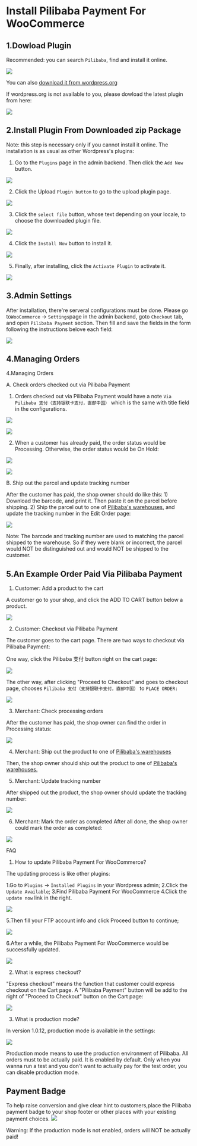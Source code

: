 # Install Pilibaba Payment For WooCommerce

## 1.Dowload Plugin

Recommended: you can search `Pilibaba`, find and install it online.

![](http://api.pilibaba.com/doc/media/14496505868327/14498064847980.jpg)

You can also [download it from wordpress.org](https://wordpress.org/plugins/pilibaba-payment-for-woocommerce/)

If wordpress.org is not available to you, please dowload the latest plugin from here:

[![](http://api.pilibaba.com/doc/media/logos/woocommerce.png)](http://api.pilibaba.com/product/downloads/pilibaba-payment-for-woocommerce-latest.zip)

## 2.Install Plugin From Downloaded zip Package

Note: this step is necessary only if you cannot install it online. The installation is as usual as other Wordpress's plugins:

1) Go to the `Plugins` page in the admin backend. Then click the `Add New` button.

![](http://api.pilibaba.com/doc/media/14496505868327/14497124725478.jpg)

2) Click the Upload `Plugin button` to go to the upload plugin page.

![](http://api.pilibaba.com/doc/media/14496505868327/14497126880943.jpg)

3) Click the `select file` button, whose text depending on your locale, to choose the downloaded plugin file.

![](http://api.pilibaba.com/doc/media/14496505868327/14497127440180.jpg)

4) Click the `Install Now` button to install it.

![](http://api.pilibaba.com/doc/media/14496505868327/14497128432506.jpg)

5) Finally, after installing, click the `Activate Plugin` to activate it.

![](http://api.pilibaba.com/doc/media/14496505868327/14497128514820.jpg)

## 3.Admin Settings
After installation, there're serveral configurations must be done. Please go to`WooCommerce` -> `Settings`page in the admin backend, goto `Checkout` tab, and open `Pilibaba Payment` section. Then fill and save the fields in the form following the instructions belove each field:

![](http://api.pilibaba.com/doc/media/14496505868327/14509371872419.jpg)

## 4.Managing Orders
4.Managing Orders

A. Check orders checked out via Pilibaba Payment

1) Orders checked out via Pilibaba Payment would have a note `Via Pilibaba 支付（支持银联卡支付，直邮中国）` which is the same with title field in the configurations.

![](http://api.pilibaba.com/doc/media/14496505868327/14497135558361.jpg)

![](http://api.pilibaba.com/doc/media/14496505868327/14497136091333.jpg)

2) When a customer has already paid, the order status would be Processing. Otherwise, the order status would be On Hold:

![](http://api.pilibaba.com/doc/media/14496505868327/14497141243640.jpg)

![](http://api.pilibaba.com/doc/media/14496505868327/14497138191869.jpg)

B. Ship out the parcel and update tracking number

After the customer has paid, the shop owner should do like this: 1) Download the barcode, and print it. Then paste it on the parcel before shipping. 2) Ship the parcel out to one of [Pilibaba's warehouses](http://en.pilibaba.com/addressList), and update the tracking number in the Edit Order page:

![](http://api.pilibaba.com/doc/media/14496505868327/14497457206929.jpg)

Note: The barcode and tracking number are used to matching the parcel shipped to the warehouse. So if they were blank or incorrect, the parcel would NOT be distinguished out and would NOT be shipped to the customer.

## 5.An Example Order Paid Via Pilibaba Payment

1) Customer: Add a product to the cart

A customer go to your shop, and click the ADD TO CART button below a product.

![](http://api.pilibaba.com/doc/media/14496505868327/14497147284288.jpg)

2) Customer: Checkout via Pilibaba Payment

The customer goes to the cart page. There are two ways to checkout via Pilibaba Payment:

One way, click the Pilibaba 支付 button right on the cart page:

![](http://api.pilibaba.com/doc/media/14496505868327/14497148700102.jpg)

The other way, after clicking "Proceed to Checkout" and goes to checkout page, chooses `Pilibaba 支付（支持银联卡支付，直邮中国）` to `PLACE ORDER:`

![](http://api.pilibaba.com/doc/media/14496505868327/14497149821422.jpg)

3) Merchant: Check processing orders

After the customer has paid, the shop owner can find the order in Processing status:

![](http://api.pilibaba.com/doc/media/14496505868327/14509369453353.jpg)

4) Merchant: Ship out the product to one of [Pilibaba's warehouses](http://en.pilibaba.com/addressList)

Then, the shop owner should ship out the product to one of [Pilibaba's warehouses.](http://en.pilibaba.com/addressList)

5) Merchant: Update tracking number

After shipped out the product, the shop owner should update the tracking number:

![](http://api.pilibaba.com/doc/media/14496505868327/14497457206929.jpg)

6) Merchant: Mark the order as completed
After all done, the shop owner could mark the order as completed:

![](http://api.pilibaba.com/doc/media/14496505868327/14509368606221.jpg)

FAQ

1) How to update Pilibaba Payment For WooCommerce?

The updating process is like other plugins:

1.Go to `Plugins` -> `Installed Plugins` in your Wordpress admin;
2.Click the `Update Available`;
3.Find Pilibaba Payment For WooCommerce
4.Click the `update now` link in the right.

![](http://api.pilibaba.com/doc/media/14496505868327/14509361484734.jpg)

5.Then fill your FTP account info and click Proceed button to continue;

![](http://api.pilibaba.com/doc/media/14496505868327/14509365170010.jpg)

6.After a while, the Pilibaba Payment For WooCommerce would be successfully updated.

![](http://api.pilibaba.com/doc/media/14496505868327/14509378000296.jpg)

2) What is express checkout?

"Express checkout" means the function that customer could express checkout on the Cart page. A "Pilibaba Payment" button will be add to the right of "Proceed to Checkout" button on the Cart page:

![](http://api.pilibaba.com/doc/media/14496505868327/14509372670824.jpg)

3) What is production mode?

In version 1.0.12, production mode is available in the settings:

![](http://api.pilibaba.com/doc/media/14496505868327/14510283971558.jpg)

Production mode  means to use the production environment of Pilibaba. All orders must to be actually paid. It is enabled by default. Only when you wanna run a test and you don't want to actually pay for the test order, you can disable production mode.

## Payment Badge 
To help raise conversion and give clear hint to customers,place the Pilibaba payment badge to your shop footer or other places with your existing payment choices.
![](http://api.pilibaba.com/doc/img/20151130/badge.png)

Warning: If the production mode is not enabled, orders will NOT be actually paid!
